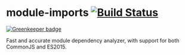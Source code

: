 # module-imports [![Build Status](https://travis-ci.org/benjamn/module-imports.svg)](https://travis-ci.org/benjamn/module-imports)

[![Greenkeeper badge](https://badges.greenkeeper.io/benjamn/module-imports.svg)](https://greenkeeper.io/)

Fast and accurate module dependency analyzer, with support for both CommonJS and ES2015.
